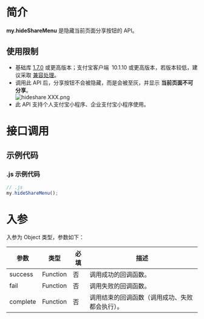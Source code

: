 # 简介
**my.hideShareMenu** 是隐藏当前页面分享按钮的 API。

## 使用限制

- 基础库 [1.7.0](https://opendocs.alipay.com/mini/framework/lib) 或更高版本；支付宝客户端  10.1.10 或更高版本，若版本较低，建议采取 [兼容处理](https://opendocs.alipay.com/mini/framework/compatibility)。
- 调用此 API 后，分享按钮不会被隐藏，而是会被至灰，并显示 **当前页面不可分享**。<br />![hideshare XXX.png](https://cdn.nlark.com/yuque/0/2022/png/179989/1650877509568-ef7560f7-caef-4a24-ad62-a9ed600a6141.png#align=left&display=inline&height=258&margin=%5Bobject%20Object%5D&name=hideshare%20XXX.png&originHeight=928&originWidth=1080&size=93199&status=done&style=stroke&width=300)
- 此 API 支持个人支付宝小程序、企业支付宝小程序使用。

# 接口调用

## 示例代码

### .js 示例代码
```javascript
// .js
my.hideShareMenu();
```

# 入参
入参为 Object 类型，参数如下：

| **参数** | **类型** | **必填** | **描述** |
| --- | --- | --- | --- |
| success | Function | 否 | 调用成功的回调函数。 |
| fail | Function | 否 | 调用失败的回调函数。 |
| complete | Function | 否 | 调用结束的回调函数（调用成功、失败都会执行）。 |
